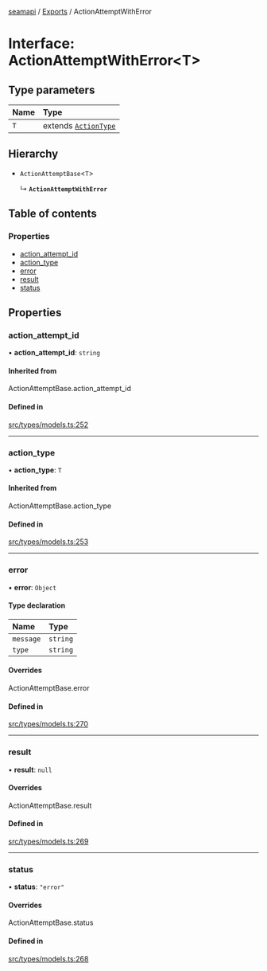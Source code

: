 [seamapi](../README.md) / [Exports](../modules.md) / ActionAttemptWithError

# Interface: ActionAttemptWithError<T\>

## Type parameters

| Name | Type |
| :------ | :------ |
| `T` | extends [`ActionType`](../modules.md#actiontype) |

## Hierarchy

- `ActionAttemptBase`<`T`\>

  ↳ **`ActionAttemptWithError`**

## Table of contents

### Properties

- [action\_attempt\_id](ActionAttemptWithError.md#action_attempt_id)
- [action\_type](ActionAttemptWithError.md#action_type)
- [error](ActionAttemptWithError.md#error)
- [result](ActionAttemptWithError.md#result)
- [status](ActionAttemptWithError.md#status)

## Properties

### action\_attempt\_id

• **action\_attempt\_id**: `string`

#### Inherited from

ActionAttemptBase.action\_attempt\_id

#### Defined in

[src/types/models.ts:252](https://github.com/seamapi/javascript/blob/main/src/types/models.ts#L252)

___

### action\_type

• **action\_type**: `T`

#### Inherited from

ActionAttemptBase.action\_type

#### Defined in

[src/types/models.ts:253](https://github.com/seamapi/javascript/blob/main/src/types/models.ts#L253)

___

### error

• **error**: `Object`

#### Type declaration

| Name | Type |
| :------ | :------ |
| `message` | `string` |
| `type` | `string` |

#### Overrides

ActionAttemptBase.error

#### Defined in

[src/types/models.ts:270](https://github.com/seamapi/javascript/blob/main/src/types/models.ts#L270)

___

### result

• **result**: ``null``

#### Overrides

ActionAttemptBase.result

#### Defined in

[src/types/models.ts:269](https://github.com/seamapi/javascript/blob/main/src/types/models.ts#L269)

___

### status

• **status**: ``"error"``

#### Overrides

ActionAttemptBase.status

#### Defined in

[src/types/models.ts:268](https://github.com/seamapi/javascript/blob/main/src/types/models.ts#L268)
